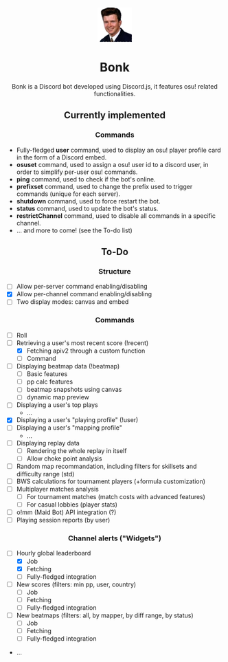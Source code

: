 <p align="center">
  <a href="https://github.com/Oxyyy/Bonk">
    <img src="images/logo.png" alt="Logo" width="80" height="80">
  </a>

  <h1 align="center">Bonk</h1>
</p>

<p align="center">
  Bonk is a Discord bot developed using Discord.js, it features osu! related functionalities.
</p>

<h2 align="center">Currently implemented</h2>

<h3 align="center">Commands</h3>

- Fully-fledged **user** command, used to display an osu! player profile card in the form of a Discord embed.
- **osuset** command, used to assign a osu! user id to a discord user, in order to simplify per-user osu! commands.
- **ping** command, used to check if the bot's online.
- **prefixset** command, used to change the prefix used to trigger commands (unique for each server).
- **shutdown** command, used to force restart the bot.
- **status** command, used to update the bot's status.
- **restrictChannel** command, used to disable all commands in a specific channel.
- ... and more to come! (see the To-do list)

<h2 align="center">To-Do</h2>

<h3 align="center">Structure</h3>

- [ ] Allow per-server command enabling/disabling
- [x] Allow per-channel command enabling/disabling
- [ ] Two display modes: canvas and embed

<h3 align="center">Commands</h3>

- [ ] Roll
- [ ] Retrieving a user's most recent score (!recent)
  - [x] Fetching apiv2 through a custom function
  - [ ] Command
- [ ] Displaying beatmap data (!beatmap)
  - [ ] Basic features
  - [ ] pp calc features
  - [ ] beatmap snapshots using canvas
  - [ ] dynamic map preview
- [ ] Displaying a user's top plays
  - ...
- [x] Displaying a user's "playing profile" (!user)
- [ ] Displaying a user's "mapping profile"
  - ...
- [ ] Displaying replay data
  - [ ] Rendering the whole replay in itself
  - [ ] Allow choke point analysis
- [ ] Random map recommandation, including filters for skillsets and difficulty range (std)
- [ ] BWS calculations for tournament players (+formula customization)
- [ ] Multiplayer matches analysis
  - [ ] For tournament matches (match costs with advanced features)
  - [ ] For casual lobbies (player stats)
- [ ] o!mm (Maid Bot) API integration (?)
- [ ] Playing session reports (by user)

<h3 align="center">Channel alerts ("Widgets")</h3>

- [ ] Hourly global leaderboard
  - [x] Job
  - [x] Fetching
  - [ ] Fully-fledged integration
- [ ] New scores (filters: min pp, user, country)
  - [ ] Job
  - [ ] Fetching
  - [ ] Fully-fledged integration
- [ ] New beatmaps (filters: all, by mapper, by diff range, by status)
  - [ ] Job
  - [ ] Fetching
  - [ ] Fully-fledged integration
- ...
